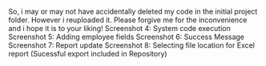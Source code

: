 So, i may or may not have accidentally deleted my code in the initial project folder. However i reuploaded it. Please forgive me for the inconvenience and i hope it is to your liking!
Screenshot 4: System code execution 
Screenshot 5: Adding employee fields 
Screenshot 6: Success Message 
Screenshot 7: Report update
Screenshot 8: Selecting file location for Excel report (Sucessful export included in Repository)
